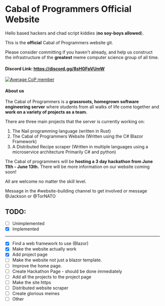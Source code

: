# Cabal of Programmers Official Website

Hello based hackers and chad script kiddies (**no soy-boys allowed**). 

This is the **official** Cabal of Programmers website git.

Please consider committing if you haven't already, and help us construct the
infrastructure of the **greatest** meme computer science group of all time.

#### Discord Link: https://discord.gg/8sHGFpVUmW

[![Average CoP member](https://www.memeatlas.com/images/pepeThumbnails/pepe-fancy-smoking-cigar-served-by-seething-wojak-thumbnail.jpg)](https://discord.gg/8sHGFpVUmW)

#### About us

The Cabal of Programmers is a **grassroots, homegrown software engineering server** where students from all walks of life come together and **work on a variety of projects as a team.** 

There are three main projects that the server is currently working on:

1. The Nail programming language (written in Rust)
1. The Cabal of Programmers Website (Written using the C# Blazor Framework)
1. A Distributed Recipe scraper (Written in multiple languages using a microservice architecture Primarily C# and python)

The Cabal of programmers will be **hosting a 3 day hackathon from June 11th - June 13th.** There will be more information on our website coming soon!

All are welcome no matter the skill level.

Message in the #website-building channel to get involved or message @Jackson or @TorNATO

## TODO:

- [ ] Unimplemented
- [X] Implemented

---

- [X] Find a web framework to use (Blazor)
- [X] Make the website actually work
- [X] Add project page
- [ ] Make the website not just a blazor template.
- [ ] Improve the home page.
- [ ] Create Hackathon Page - should be done immediately
- [ ] Add all the projects to the project page
- [ ] Make the site https
- [ ] Distributed website scraper
- [ ] Create glorious memes
- [ ] Other
